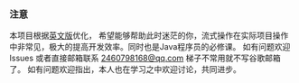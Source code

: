 ### 注意
本项目根据[英文版](https://winterbe.com/posts/2014/07/31/java8-stream-tutorial-examples/)优化，
希望能够帮助此时迷茫的你，流式操作在实际项目操作中非常见，极大的提高开发效率。同时也是Java程序员的必修课。
如有问题欢迎Issues 或者直接邮箱联系 2460798168@qq.com 梯子不常用就不写谷歌邮箱了。
如有问题欢迎指出，本人也在学习之中欢迎讨论，共同进步。